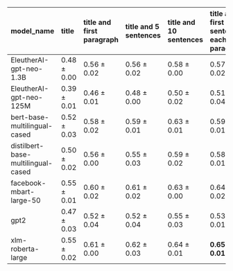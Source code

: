 | model_name                         | title           | title and first paragraph   | title and 5 sentences   | title and 10 sentences   | title and first sentence each paragraph   | raw text            |
|:-----------------------------------|:----------------|:----------------------------|:------------------------|:-------------------------|:------------------------------------------|:--------------------|
| EleutherAI-gpt-neo-1.3B            | 0.48 $\pm$ 0.00 | 0.56 $\pm$ 0.02             | 0.56 $\pm$ 0.02         | 0.58 $\pm$ 0.00          | 0.57 $\pm$ 0.02                           | 0.63 $\pm$ 0.02     |
| EleutherAI-gpt-neo-125M            | 0.39 $\pm$ 0.01 | 0.46 $\pm$ 0.01             | 0.48 $\pm$ 0.00         | 0.50 $\pm$ 0.02          | 0.51 $\pm$ 0.04                           | 0.56 $\pm$ 0.01     |
| bert-base-multilingual-cased       | 0.52 $\pm$ 0.03 | 0.58 $\pm$ 0.02             | 0.59 $\pm$ 0.01         | 0.63 $\pm$ 0.01          | 0.59 $\pm$ 0.01                           | 0.63 $\pm$ 0.04     |
| distilbert-base-multilingual-cased | 0.50 $\pm$ 0.02 | 0.56 $\pm$ 0.00             | 0.55 $\pm$ 0.03         | 0.59 $\pm$ 0.02          | 0.58 $\pm$ 0.01                           | 0.61 $\pm$ 0.02     |
| facebook-mbart-large-50            | 0.55 $\pm$ 0.01 | 0.60 $\pm$ 0.02             | 0.61 $\pm$ 0.02         | 0.63 $\pm$ 0.00          | 0.64 $\pm$ 0.02                           | **0.65 $\pm$ 0.02** |
| gpt2                               | 0.47 $\pm$ 0.03 | 0.52 $\pm$ 0.04             | 0.52 $\pm$ 0.04         | 0.55 $\pm$ 0.03          | 0.53 $\pm$ 0.01                           | 0.59 $\pm$ 0.01     |
| xlm-roberta-large                  | 0.55 $\pm$ 0.02 | 0.61 $\pm$ 0.00             | 0.62 $\pm$ 0.03         | 0.64 $\pm$ 0.01          | **0.65 $\pm$ 0.01**                       | **0.65 $\pm$ 0.02** |